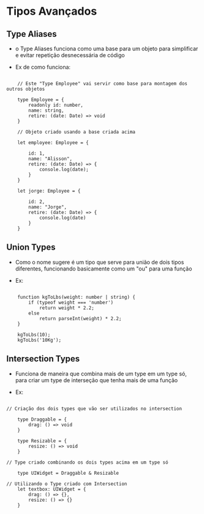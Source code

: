 # Tipos Avançados

## Type Aliases

- o Type Aliases funciona como uma base para um objeto para simplificar e evitar repetição desnecessária de código

- Ex de como funciona:

```
    
    // Este "Type Employee" vai servir como base para montagem dos outros objetos

    type Employee = {
        readonly id: number,
        name: string,
        retire: (date: Date) => void
    }

    // Objeto criado usando a base criada acima

    let employee: Employee = {
        
        id: 1,
        name: "Alisson",
        retire: (date: Date) => {
            console.log(date);
        }
    }

    let jorge: Employee = {

        id: 2,
        name: "Jorge",
        retire: (date: Date) => {
            console.log(date)
        }
    }

```    
## Union Types

- Como o nome sugere é um tipo que serve para união de dois tipos diferentes, funcionando basicamente como um "ou" para uma função

- Ex:

```

    function kgToLbs(weight: number | string) {
        if (typeof weight === 'number')
            return weight * 2.2;
        else
            return parseInt(weight) * 2.2;
    }

    kgToLbs(10);
    kgToLbs('10Kg');

```
## Intersection Types

- Funciona de maneira que combina mais de um type em um type só, para criar um type de interseção que tenha mais de uma função

- Ex:

```

// Criação dos dois types que vão ser utilizados no intersection

    type Draggable = {
        drag: () => void
    }

    type Resizable = {
        resize: () => void
    }

// Type criado combinando os dois types acima em um type só

    type UIWidget = Draggable & Resizable

// Utilizando o Type criado com Intersection 
    let textbox: UIWidget = {
        drag: () => {},
        resize: () => {}   
    }
```
